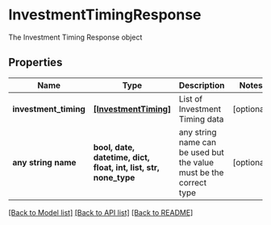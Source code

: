 # InvestmentTimingResponse

The Investment Timing Response object

## Properties
Name | Type | Description | Notes
------------ | ------------- | ------------- | -------------
**investment_timing** | [**[InvestmentTiming]**](InvestmentTiming.md) | List of Investment Timing data | [optional] 
**any string name** | **bool, date, datetime, dict, float, int, list, str, none_type** | any string name can be used but the value must be the correct type | [optional]

[[Back to Model list]](../README.md#documentation-for-models) [[Back to API list]](../README.md#documentation-for-api-endpoints) [[Back to README]](../README.md)


